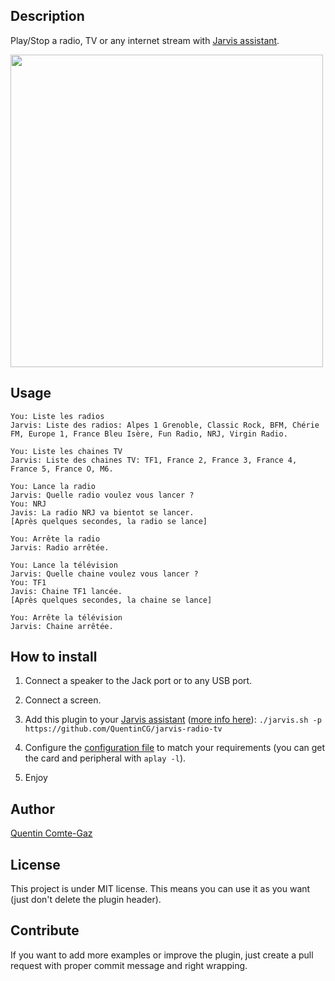 ## Description
Play/Stop a radio, TV or any internet stream with <a target="_blank" href="http://domotiquefacile.fr/jarvis/">Jarvis assistant</a>.


<img src="https://raw.githubusercontent.com/QuentinCG/jarvis-radio-tv/master/presentation.png" width="500">


## Usage
```
You: Liste les radios
Jarvis: Liste des radios: Alpes 1 Grenoble, Classic Rock, BFM, Chérie FM, Europe 1, France Bleu Isère, Fun Radio, NRJ, Virgin Radio.

You: Liste les chaines TV
Jarvis: Liste des chaines TV: TF1, France 2, France 3, France 4, France 5, France O, M6.

You: Lance la radio
Jarvis: Quelle radio voulez vous lancer ?
You: NRJ
Javis: La radio NRJ va bientot se lancer.
[Après quelques secondes, la radio se lance]

You: Arrête la radio
Jarvis: Radio arrêtée.

You: Lance la télévision
Jarvis: Quelle chaine voulez vous lancer ?
You: TF1
Javis: Chaine TF1 lancée.
[Après quelques secondes, la chaine se lance]

You: Arrête la télévision
Jarvis: Chaine arrêtée.
```


## How to install

1) Connect a speaker to the Jack port or to any USB port.

2) Connect a screen.

3) Add this plugin to your <a target="_blank" href="http://domotiquefacile.fr/jarvis/">Jarvis assistant</a> (<a target="_blank" href="http://domotiquefacile.fr/jarvis/content/plugins">more info here</a>): ```./jarvis.sh -p https://github.com/QuentinCG/jarvis-radio-tv```

4) Configure the <a target="_blank" href="https://github.com/QuentinCG/jarvis-radio-tv/blob/master/config.sh">configuration file</a> to match your requirements (you can get the card and peripheral with `aplay -l`).

5) Enjoy


## Author
[Quentin Comte-Gaz](http://quentin.comte-gaz.com/)


## License

This project is under MIT license. This means you can use it as you want (just don't delete the plugin header).


## Contribute

If you want to add more examples or improve the plugin, just create a pull request with proper commit message and right wrapping.
